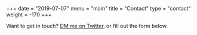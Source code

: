 +++
date = "2019-07-07"
menu = "main"
title = "Contact"
type = "contact"
weight = -170
+++

Want to get in touch? [DM me on Twitter](https://twitter.com/joeraut), or fill out the form below.
